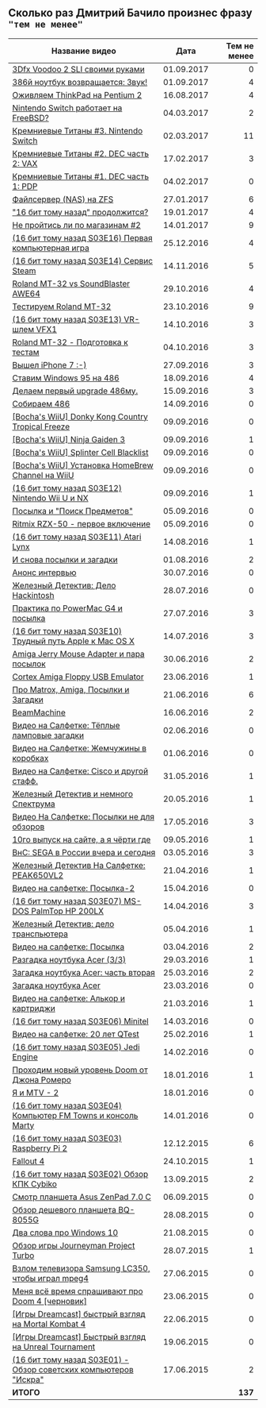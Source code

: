 Сколько раз Дмитрий Бачило произнес фразу `"тем не менее"`
----------------------------------------------------------

| Название видео | Дата | Тем не менее |
| -------------- | ---- | ------------:|
| [3Dfx Voodoo 2 SLI своими руками](https://www.youtube.com/watch?v=cVgQiulnk5E) | 01.09.2017 | 0 |
| [386й ноутбук возвращается: Звук!](https://www.youtube.com/watch?v=3rtj_jx8bck) | 01.09.2017 | 4 |
| [Оживляем ThinkPad на Pentium 2](https://www.youtube.com/watch?v=hvo5auh7cqU) | 16.08.2017 | 4 |
| [Nintendo Switch работает на FreeBSD?](https://www.youtube.com/watch?v=hkp_Ik84_l8) | 04.03.2017 | 2 |
| [Кремниевые Титаны #3. Nintendo Switch](https://www.youtube.com/watch?v=UT2cD4Q5pr0) | 02.03.2017 | 11 |
| [Кремниевые Титаны #2. DEC часть 2: VAX](https://www.youtube.com/watch?v=XRUfwvH6lEw) | 17.02.2017 | 3 |
| [Кремниевые Титаны #1. DEC часть 1: PDP](https://www.youtube.com/watch?v=_PUajaZN9no) | 04.02.2017 | 0 |
| [Файлсервер (NAS) на ZFS](https://www.youtube.com/watch?v=EiKafkUcajs) | 27.01.2017 | 6 |
| ["16 бит тому назад" продолжится?](https://www.youtube.com/watch?v=ZL8Pr2eN4ek) | 19.01.2017 | 4 |
| [Не пройтись ли по магазинам #2](https://www.youtube.com/watch?v=e1jBCzZuEDw) | 14.01.2017 | 9 |
| [(16 бит тому назад S03E16) Первая компьютерная игра](https://www.youtube.com/watch?v=aCkZRQx6H0Q) | 25.12.2016 | 4 |
| [(16 бит тому назад S03E14) Сервис Steam](https://www.youtube.com/watch?v=In-2ZiAZTgM) | 14.11.2016 | 5 |
| [Roland MT-32 vs SoundBlaster AWE64](https://www.youtube.com/watch?v=oTA4pz8eTTU) | 29.10.2016 | 4 |
| [Тестируем Roland MT-32](https://www.youtube.com/watch?v=ECoC_Kf3Y-Y) | 23.10.2016 | 9 |
| [(16 бит тому назад S03E13) VR-шлем VFX1](https://www.youtube.com/watch?v=Et3KPENzPYg) | 14.10.2016 | 3 |
| [Roland MT-32 - Подготовка к тестам](https://www.youtube.com/watch?v=R5PeXjCHIu0) | 04.10.2016 | 3 |
| [Вышел iPhone 7 :-)](https://www.youtube.com/watch?v=51TBfl-kK2g) | 27.09.2016 | 3 |
| [Ставим Windows 95 на 486](https://www.youtube.com/watch?v=a1RvccBDTw4) | 18.09.2016 | 4 |
| [Делаем первый upgrade 486му.](https://www.youtube.com/watch?v=TlKsSu2etXY) | 15.09.2016 | 3 |
| [Собираем 486](https://www.youtube.com/watch?v=8eFUo39_ZZk) | 14.09.2016 | 0 |
| [[Bocha's WiiU] Donky Kong Country Tropical Freeze](https://www.youtube.com/watch?v=I3ir85yz5-w) | 09.09.2016 | 0 |
| [[Bocha's WiiU] Ninja Gaiden 3](https://www.youtube.com/watch?v=UTD_dX-idiQ) | 09.09.2016 | 1 |
| [[Bocha's WiiU] Splinter Cell Blacklist](https://www.youtube.com/watch?v=hVk-XGZ79dU) | 09.09.2016 | 0 |
| [[Bocha's WiiU] Установка HomeBrew Channel на WiiU](https://www.youtube.com/watch?v=uJg1pkciuqA) | 09.09.2016 | 0 |
| [(16 бит тому назад S03E12) Nintendo Wii U и NX](https://www.youtube.com/watch?v=uKyqwdTvqco) | 09.09.2016 | 1 |
| [Посылка и "Поиск Предметов"](https://www.youtube.com/watch?v=rN3txGbFZnc) | 05.09.2016 | 0 |
| [Ritmix RZX-50 - первое включение](https://www.youtube.com/watch?v=GixlxYlLS3o) | 05.09.2016 | 0 |
| [(16 бит тому назад S03E11) Atari Lynx](https://www.youtube.com/watch?v=oupFeEN4PgE) | 14.08.2016 | 1 |
| [И снова посылки и загадки](https://www.youtube.com/watch?v=5wHt5n8zLr0) | 01.08.2016 | 2 |
| [Анонс интервью](https://www.youtube.com/watch?v=jQmajlj_aQ4) | 30.07.2016 | 0 |
| [Железный Детектив: Дело Hackintosh](https://www.youtube.com/watch?v=-MwB-ByCJkE) | 28.07.2016 | 0 |
| [Практика по PowerMac G4 и посылка](https://www.youtube.com/watch?v=O_oFvOkP4QE) | 27.07.2016 | 3 |
| [(16 бит тому назад S03E10) Трудный путь Apple к Mac OS X](https://www.youtube.com/watch?v=Py-vUSRAcNM) | 14.07.2016 | 3 |
| [Amiga Jerry Mouse Adapter и пара посылок](https://www.youtube.com/watch?v=NE2AYg31t4M) | 30.06.2016 | 2 |
| [Cortex Amiga Floppy USB Emulator](https://www.youtube.com/watch?v=T_GxVA-dnmo) | 23.06.2016 | 1 |
| [Про Matrox, Amiga, Посылки и Загадки](https://www.youtube.com/watch?v=MNLwH1FKEMo) | 21.06.2016 | 6 |
| [BeamMachine](https://www.youtube.com/watch?v=cQH0Ruwe8XU) | 16.06.2016 | 2 |
| [Видео на Салфетке: Тёплые ламповые загадки](https://www.youtube.com/watch?v=AdHsnI8w3NU) | 02.06.2016 | 0 |
| [Видео на Салфетке: Жемчужины в коробках](https://www.youtube.com/watch?v=BP-ufAiR4W0) | 01.06.2016 | 0 |
| [Видео на Салфетке: Cisco и другой стафф.](https://www.youtube.com/watch?v=iH1VmUhM9hA) | 31.05.2016 | 1 |
| [Железный Детектив и немного Спектрума](https://www.youtube.com/watch?v=tUf35BeB-Rk) | 20.05.2016 | 1 |
| [Видео На Салфетке: Посылки не для обзоров](https://www.youtube.com/watch?v=LwugdxvTZc0) | 17.05.2016 | 3 |
| [10го выпуск на сайте, а я чёрти где](https://www.youtube.com/watch?v=Jer3cs9b2UU) | 09.05.2016 | 1 |
| [ВнС: SEGA в России вчера и сегодня](https://www.youtube.com/watch?v=2tkPe2GPctw) | 03.05.2016 | 3 |
| [Железный Детектив На Салфетке: PEAK650VL2](https://www.youtube.com/watch?v=aT1AFhU6xro) | 21.04.2016 | 1 |
| [Видео на салфетке: Посылка-2](https://www.youtube.com/watch?v=aRb6DJFh4vM) | 15.04.2016 | 0 |
| [(16 бит тому назад S03E07) MS-DOS PalmTop HP 200LX](https://www.youtube.com/watch?v=42ZYh1k_bgM) | 14.04.2016 | 3 |
| [Железный Детектив: дело транспьютера](https://www.youtube.com/watch?v=ZHUixLDrvfM) | 05.04.2016 | 1 |
| [Видео на салфетке: Посылка](https://www.youtube.com/watch?v=lW52nB99xBk) | 03.04.2016 | 2 |
| [Разгадка ноутбука Acer (3/3)](https://www.youtube.com/watch?v=YYjpWWTmKAU) | 29.03.2016 | 1 |
| [Загадка ноутбука Acer: часть вторая](https://www.youtube.com/watch?v=Ks0J8pLfBf0) | 25.03.2016 | 2 |
| [Загадка ноутбука Acer](https://www.youtube.com/watch?v=9Wu4katF1U8) | 23.03.2016 | 0 |
| [Видео на салфетке: Алькор и картриджи](https://www.youtube.com/watch?v=bYirajv66uM) | 21.03.2016 | 1 |
| [(16 бит тому назад S03E06) Minitel](https://www.youtube.com/watch?v=2z-UWw_Scsk) | 14.03.2016 | 0 |
| [Видео на салфетке: 20 лет QTest](https://www.youtube.com/watch?v=3AOlhy7G9yY) | 25.02.2016 | 1 |
| [(16 бит тому назад S03E05) Jedi Engine](https://www.youtube.com/watch?v=9tc0JarVWuI) | 14.02.2016 | 0 |
| [Проходим новый уровень Doom от Джона Ромеро](https://www.youtube.com/watch?v=B9defZRTWdQ) | 18.01.2016 | 1 |
| [Я и MTV - 2](https://www.youtube.com/watch?v=gDF8JuFQlqg) | 18.01.2016 | 0 |
| [(16 бит тому назад S03E04) Компьютер FM Towns и консоль Marty](https://www.youtube.com/watch?v=BAqVHaRtUDg) | 14.01.2016 | 0 |
| [(16 бит тому назад S03E03) Raspberry Pi 2](https://www.youtube.com/watch?v=ZgiD35JrF9g) | 12.12.2015 | 6 |
| [Fallout 4](https://www.youtube.com/watch?v=XAY195NoRjM) | 24.10.2015 | 1 |
| [(16 бит тому назад S03E02) Обзор КПК Cybiko](https://www.youtube.com/watch?v=hTsjczsiBLc) | 13.09.2015 | 2 |
| [Смотр планшета Asus ZenPad 7.0 C](https://www.youtube.com/watch?v=XLjEUUJUZ_s) | 06.09.2015 | 0 |
| [Обзор дешевого планшета BQ-8055G](https://www.youtube.com/watch?v=mfasZU5rQlw) | 28.08.2015 | 0 |
| [Два слова про Windows 10](https://www.youtube.com/watch?v=gkqpqaXMtjU) | 21.08.2015 | 0 |
| [Обзор игры Journeyman Project Turbo](https://www.youtube.com/watch?v=oWmz-twbolg) | 28.07.2015 | 1 |
| [Взлом телевизора Samsung LC350, чтобы играл mpeg4](https://www.youtube.com/watch?v=Y5Z746v94a0) | 27.06.2015 | 0 |
| [Меня всё время спрашивают про Doom 4 [черновик]](https://www.youtube.com/watch?v=aI8BJY5qoOw) | 23.06.2015 | 0 |
| [[Игры Dreamcast] быстрый взгляд на Mortal Kombat 4](https://www.youtube.com/watch?v=tmDL6fydGBo) | 22.06.2015 | 0 |
| [[Игры Dreamcast] Быстрый взгляд на Unreal Tournament](https://www.youtube.com/watch?v=PyejcDTPMco) | 19.06.2015 | 0 |
| [(16 бит тому назад S03E01) - Обзор советских компьютеров "Искра"](https://www.youtube.com/watch?v=ebKTmpsoUQM) | 17.06.2015 | 2 |
| **ИТОГО** |  | **137** |
